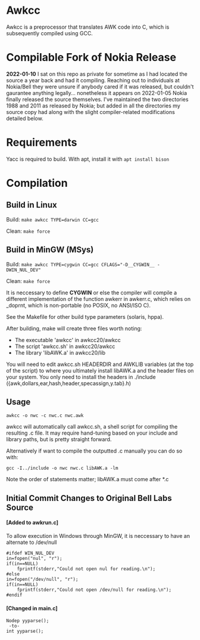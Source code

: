 # Awkcc

Awkcc is a preprocessor that translates AWK code into C, which is subsequently compiled using GCC.

# Compilable Fork of Nokia Release

**2022-01-10** I sat on this repo as private for sometime as I had located the source a year back and had it compiling.  Reaching out to individuals at Nokia/Bell they were unsure if anybody cared if it was released, but couldn't gaurantee anything legally... nonetheless it appears on 2022-01-05 Nokia finally released the source themselves.  I've maintained the two directories 1988 and 2011 as released by Nokia; but added in all the directories my source copy had along with the slight compiler-related modifications detailed below.

# Requirements

Yacc is required to  build.  With apt, install it with `apt install bison`

# Compilation

## Build in Linux
Build: `make awkcc TYPE=darwin CC=gcc`

Clean: `make force`

## Build in MinGW (MSys)
Build: `make awkcc TYPE=cygwin CC=gcc CFLAGS="-D__CYGWIN__ -DWIN_NUL_DEV"`

Clean: `make force`

It is neccessary to define __CYGWIN__ or else the compiler will compile a different implementation of the function awkerr in awkerr.c, which relies on _doprnt, which is non-portable (no POSIX, no ANSI/ISO C).

See the Makefile for other build type parameters (solaris, hppa).

After building, make will create three files worth noting:

* The executable 'awkcc' in awkcc20/awkcc
* The script 'awkcc.sh' in awkcc20/awkcc 
* The library 'libAWK.a' in awkcc20/lib

You will need to edit awkcc.sh HEADERDIR and AWKLIB variables (at the top of the script) to where you ultimately install libAWK.a and the header files on your system.  You only need to install the headers in ./include ({awk,dollars,ear,hash,header,specassign,y.tab}.h)

## Usage
    awkcc -o nwc -c nwc.c nwc.awk

awkcc will automatically call awkcc.sh, a shell script for compiling the resulting .c file.
It may require hand-tuning based on your include and library paths, but is pretty straight forward.

Alternatively if want to compile the outputted .c manually you can do so with:

    gcc -I../include -o nwc nwc.c libAWK.a -lm

Note the order of statements matter; libAWK.a must come after *.c

## Initial Commit Changes to Original Bell Labs Source

#### [Added to awkrun.c]

To allow execution in Windows through MinGW, it is neccessary to have an alternate to /dev/null

	#ifdef WIN_NUL_DEV
	in=fopen("nul", "r");
	if(in==NULL)
		fprintf(stderr,"Could not open nul for reading.\n");
	#else
	in=fopen("/dev/null", "r");
	if(in==NULL)
		fprintf(stderr,"Could not open /dev/null for reading.\n");	
	#endif


#### [Changed in main.c]

    Nodep yyparse();
     -to-
    int yyparse();
